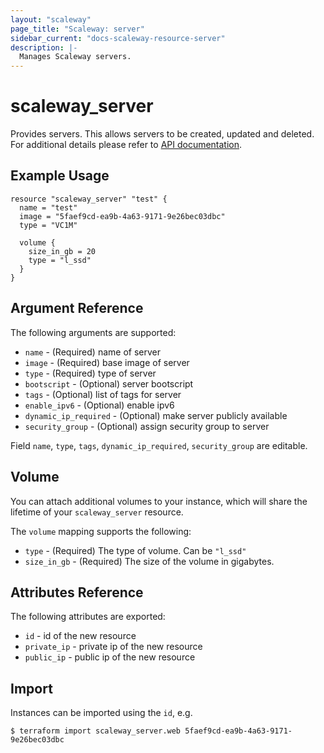 ```yaml
---
layout: "scaleway"
page_title: "Scaleway: server"
sidebar_current: "docs-scaleway-resource-server"
description: |-
  Manages Scaleway servers.
---
```


# scaleway\_server

Provides servers. This allows servers to be created, updated and deleted.
For additional details please refer to [API documentation](https://developer.scaleway.com/#servers).

## Example Usage

```
resource "scaleway_server" "test" {
  name = "test"
  image = "5faef9cd-ea9b-4a63-9171-9e26bec03dbc"
  type = "VC1M"

  volume {
    size_in_gb = 20
    type = "l_ssd"
  }
}
```

## Argument Reference

The following arguments are supported:

* `name` - (Required) name of server
* `image` - (Required) base image of server
* `type` - (Required) type of server
* `bootscript` - (Optional) server bootscript
* `tags` - (Optional) list of tags for server
* `enable_ipv6` - (Optional) enable ipv6
* `dynamic_ip_required` - (Optional) make server publicly available
* `security_group` - (Optional) assign security group to server

Field `name`, `type`, `tags`, `dynamic_ip_required`, `security_group` are editable.

## Volume

You can attach additional volumes to your instance, which will share the lifetime
of your `scaleway_server` resource.

The `volume` mapping supports the following:

* `type` - (Required) The type of volume. Can be `"l_ssd"`
* `size_in_gb` - (Required) The size of the volume in gigabytes.

## Attributes Reference

The following attributes are exported:

* `id` - id of the new resource
* `private_ip` - private ip of the new resource
* `public_ip` - public ip of the new resource

## Import

Instances can be imported using the `id`, e.g.

```
$ terraform import scaleway_server.web 5faef9cd-ea9b-4a63-9171-9e26bec03dbc
```
